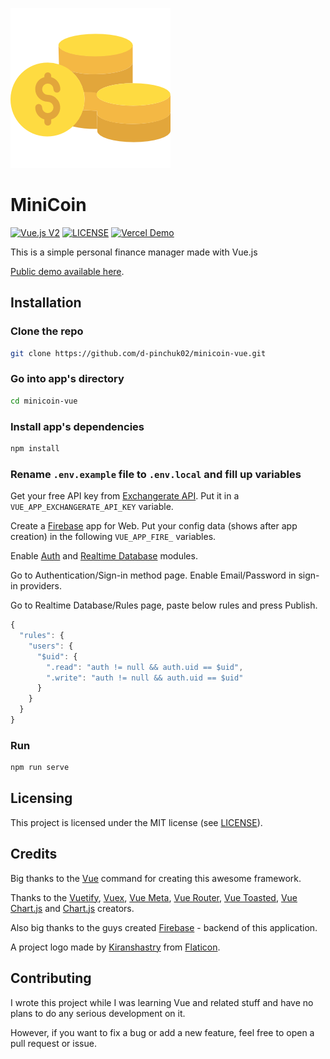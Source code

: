 ![Logo](public/favicon.png)

# MiniCoin

[![Vue.js V2](https://img.shields.io/badge/Vue.js-v2-%234FC08D%20?style=for-the-badge&logo=vue.js)](https://github.com/sveltejs/svelte)
[![LICENSE](https://img.shields.io/badge/License-MIT-%23F05032%20?style=for-the-badge&logo=git)](LICENSE)
[![Vercel Demo](https://img.shields.io/badge/Vercel-Demo-%23000000%20?style=for-the-badge&logo=vercel)](https://minicoin.now.sh/login?locale=en-US)

This is a simple personal finance manager made with Vue.js

[Public demo available here](https://minicoin.now.sh/login?locale=en-US).

## Installation

### Clone the repo
``` bash
git clone https://github.com/d-pinchuk02/minicoin-vue.git
```

### Go into app's directory
``` bash
cd minicoin-vue
```

### Install app's dependencies
``` bash
npm install
```

### Rename ```.env.example``` file to ```.env.local``` and fill up variables
Get your free API key from [Exchangerate API](https://exchangerate-api.com).
Put it in a ```VUE_APP_EXCHANGERATE_API_KEY``` variable.

Create a [Firebase](https://console.firebase.google.com) app for Web.
Put your config data (shows after app creation) in the following ```VUE_APP_FIRE_``` variables.

Enable [Auth](https://firebase.google.com/docs/auth/web/start) and [Realtime Database](https://firebase.google.com/docs/database/web/start) modules.

Go to Authentication/Sign-in method page. Enable Email/Password in sign-in providers.

Go to Realtime Database/Rules page, paste below rules and press Publish.
``` js
{
  "rules": {
    "users": {
      "$uid": {
        ".read": "auth != null && auth.uid == $uid",
        ".write": "auth != null && auth.uid == $uid"
      }
    }
  }
}
```

### Run
``` bash
npm run serve
```

## Licensing
This project is licensed under the MIT license (see [LICENSE](LICENSE)).

## Credits
Big thanks to the [Vue](https://vuejs.org) command for creating this awesome framework.

Thanks to the [Vuetify](https://vuetifyjs.com), [Vuex](https://vuex.vuejs.org), [Vue Meta](https://vue-meta.nuxtjs.org), [Vue Router](https://router.vuejs.org), [Vue Toasted](https://shakee93.github.io/vue-toasted), [Vue Chart.js](https://vue-chartjs.org) and [Chart.js](https://chartjs.org) creators.

Also big thanks to the guys created [Firebase](https://firebase.google.com) - backend of this application.

A project logo made by [Kiranshastry](https://flaticon.com/authors/kiranshastry) from [Flaticon](https://flaticon.com).

## Contributing
I wrote this project while I was learning Vue and related stuff and have no plans to do any serious development on it.

However, if you want to fix a bug or add a new feature, feel free to open a pull request or issue.